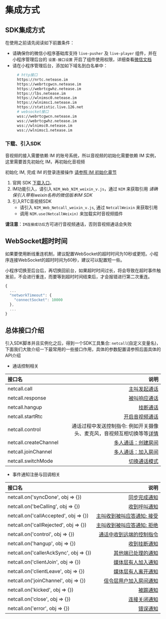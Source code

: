 # <span id="集成方式">集成方式</span>

## <span id="SDK集成方式">SDK集成方式</span>

在使用之前请先阅读如下前置条件：

- 请确保你的微信小程序基础库支持 `live-pusher` 及 `live-player` 组件，并在小程序管理后台的 `设置-接口设置` 开启了组件使用权限，详细查看[微信文档](https://developers.weixin.qq.com/miniprogram/dev/component/live-pusher.html)
- 请在小程序管理后台，添加如下域名到白名单中：
  ```bash
    # http接口
    https://nrtc.netease.im
    https://webrtcgwcn.netease.im
    https://webrtcgwhz.netease.im
    https://lbs.netease.im
    https://wlnimsc0.netease.im
    https://wlnimsc1.netease.im
    https://statistic.live.126.net
    # websocket接口
    wss://webrtcgwcn.netease.im
    wss://webrtcgwhz.netease.im
    wss://wlnimsc0.netease.im
    wss://wlnimsc1.netease.im
  ```

### <span id="下载SDK">下载、引入SDK</span>

音视频的接入需要依赖 IM 的账号系统，所以音视频的初始化需要依赖 IM 实例，这里需要首先初始化 IM，再初始化音视频

初始化 IM, 完成 IM 的登录连接操作 [请参照 IM 初始化章节](/docs/product/IM即时通讯/SDK开发集成/Web开发集成/初始化)

1. 官网 SDK [下载入口](http://netease.im/im-sdk-demo)。
2. IM功能引入，请引入 `NIM_Web_NIM_weixin_v.js`，通过 `NIM` 来获取引用 *请确保引入带有weixin名称的微信版本IM SDK*
3. 引入RTC音视频SDK
    - 请引入 `NIM_Web_Netcall_weixin_v.js`, 通过 `NetcallWeixin` 来获取引用
    - 调用 `NIM.use(NetcallWeixin)` 来加载实时音视频插件

**请注意**：`IM连接成功后`方可进行音视频通话，否则音视频通话会失败

## <span id="WebSocket超时时间" >WebSocket超时时间</span>

如果要使用断线重连机制，建议配置WebSocket的超时时间为10秒或更短。小程序连接WebSocket的超时时间为60秒，建议可以配置短一些。

小程序切换至后台后，再切换回前台，如果超时时间过长，将会导致在超时事件触发前，不会进行重连，而要等到超时时间结束后，才会报错进行第二次重连。 

```javascript
{
  ...
  "networkTimeout": {
    "connectSocket": 10000
  },
  ...
}
```

## <span id="总体接口介绍">总体接口介绍</span>

引入SDK脚本并且实例化之后，得到一个SDK工具集合: `netcall`(自定义变量名)，下面我们大致介绍一下最常用的一些接口作用，具体的参数配置请参照后面具体的API介绍

- 通话控制相关

| 接口名|说明 |
| :-------- | --------:|
| netcall.call | [主叫发起通话](/docs/product/音视频通话/SDK开发集成/小程序开发集成/点对点音视频通话流程?#音视频通话) |
| netcall.response | [被叫响应通话](/docs/product/音视频通话/SDK开发集成/小程序开发集成/点对点音视频通话流程?#被叫响应通话请求) |
| netcall.hangup | [挂断通话](/docs/product/音视频通话/SDK开发集成/小程序开发集成/点对点音视频通话流程?#结束通话) |
| netcall.startRtc | [开启音视频通话](/docs/product/音视频通话/SDK开发集成/小程序开发集成/点对点音视频通话流程?#开启音视频通话) |
| netcall.control | 通话过程中发送控制指令: 例如开关摄像头、麦克风，音视频互相切换等等[详情](/docs/product/音视频通话/SDK开发集成/小程序开发集成/点对点音视频通话流程?#结束通话) |
| netcall.createChannel | [多人通话：创建房间](/docs/product/音视频通话/SDK开发集成/小程序开发集成/多人音视频通话流程?#创建房间) |
| netcall.joinChannel | [多人通话：加入房间](/docs/product/音视频通话/SDK开发集成/小程序开发集成/多人音视频通话流程?#加入房间) |
| netcall.switchMode | [切换通话模式](/docs/product/音视频通话/SDK开发集成/小程序开发集成/多人音视频通话流程?#离开房间) |

- 事件通知注册与回调相关

| 接口名|说明 |
| :-------- | --------:|
| netcall.on('syncDone', obj => {}) | [同步完成通知](/docs/product/音视频通话/SDK开发集成/小程序开发集成/事件订阅?#同步完成通知) |
| netcall.on('beCalling', obj => {}) | [收到呼叫通知](/docs/product/音视频通话/SDK开发集成/小程序开发集成/事件订阅?#被叫收到呼叫的通知) |
| netcall.on('callAccepted', obj => {}) | [主叫收到被叫应答通知: 接受](/docs/product/音视频通话/SDK开发集成/小程序开发集成/事件订阅?#主叫收到被叫接受的通知) |
| netcall.on('callRejected', obj => {}) | [主叫收到被叫应答通知: 拒绝](/docs/product/音视频通话/SDK开发集成/小程序开发集成/事件订阅?#主叫收到被叫拒绝的通知) |
| netcall.on('control', obj => {}) | [通话中收到远端的控制指令](/docs/product/音视频通话/SDK开发集成/小程序开发集成/事件订阅?#通话中收到远端的控制指令) |
| netcall.on('hangup', obj => {}) | [收到挂断通知](/docs/product/音视频通话/SDK开发集成/小程序开发集成/事件订阅?#收到挂断通知) |
| netcall.on('callerAckSync', obj => {}) | [其他端已处理的通知](/docs/product/音视频通话/SDK开发集成/小程序开发集成/事件订阅?#其他端已处理的通知) |
| netcall.on('clientJoin', obj => {}) | [媒体层有人加入通知](/docs/product/音视频通话/SDK开发集成/小程序开发集成/事件订阅?#媒体层有人加入通知) |
| netcall.on('clientLeave', obj => {}) | [媒体层有人离开通知](/docs/product/音视频通话/SDK开发集成/小程序开发集成/事件订阅?#媒体层有人离开通知) |
| netcall.on('joinChannel', obj => {}) | [信令层用户加入房间通知](/docs/product/音视频通话/SDK开发集成/小程序开发集成/事件订阅?#信令层用户加入房间通知) |
| netcall.on('kicked', obj => {}) | [被踢通知](/docs/product/音视频通话/SDK开发集成/小程序开发集成/事件订阅?#被踢通知) |
| netcall.on('close', obj => {}) | [连接关闭通知](/docs/product/音视频通话/SDK开发集成/小程序开发集成/事件订阅?#连接关闭通知) |
| netcall.on('error', obj => {}) | [错误通知](/docs/product/音视频通话/SDK开发集成/小程序开发集成/事件订阅?#错误通知) |


